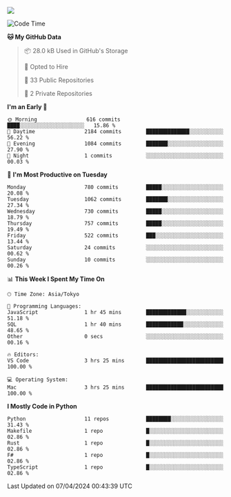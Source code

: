 ![](https://komarev.com/ghpvc/?username=kitagawa-hr)

<!--START_SECTION:waka-->
![Code Time](http://img.shields.io/badge/Code%20Time-803%20hrs%208%20mins-blue)

**🐱 My GitHub Data** 

> 📦 28.0 kB Used in GitHub's Storage 
 > 
> 💼 Opted to Hire
 > 
> 📜 33 Public Repositories 
 > 
> 🔑 2 Private Repositories 
 > 
**I'm an Early 🐤** 

```text
🌞 Morning                616 commits         ████░░░░░░░░░░░░░░░░░░░░░   15.86 % 
🌆 Daytime                2184 commits        ██████████████░░░░░░░░░░░   56.22 % 
🌃 Evening                1084 commits        ███████░░░░░░░░░░░░░░░░░░   27.90 % 
🌙 Night                  1 commits           ░░░░░░░░░░░░░░░░░░░░░░░░░   00.03 % 
```
📅 **I'm Most Productive on Tuesday** 

```text
Monday                   780 commits         █████░░░░░░░░░░░░░░░░░░░░   20.08 % 
Tuesday                  1062 commits        ███████░░░░░░░░░░░░░░░░░░   27.34 % 
Wednesday                730 commits         █████░░░░░░░░░░░░░░░░░░░░   18.79 % 
Thursday                 757 commits         █████░░░░░░░░░░░░░░░░░░░░   19.49 % 
Friday                   522 commits         ███░░░░░░░░░░░░░░░░░░░░░░   13.44 % 
Saturday                 24 commits          ░░░░░░░░░░░░░░░░░░░░░░░░░   00.62 % 
Sunday                   10 commits          ░░░░░░░░░░░░░░░░░░░░░░░░░   00.26 % 
```


📊 **This Week I Spent My Time On** 

```text
🕑︎ Time Zone: Asia/Tokyo

💬 Programming Languages: 
JavaScript               1 hr 45 mins        █████████████░░░░░░░░░░░░   51.18 % 
SQL                      1 hr 40 mins        ████████████░░░░░░░░░░░░░   48.65 % 
Other                    0 secs              ░░░░░░░░░░░░░░░░░░░░░░░░░   00.16 % 

🔥 Editors: 
VS Code                  3 hrs 25 mins       █████████████████████████   100.00 % 

💻 Operating System: 
Mac                      3 hrs 25 mins       █████████████████████████   100.00 % 
```

**I Mostly Code in Python** 

```text
Python                   11 repos            ████████░░░░░░░░░░░░░░░░░   31.43 % 
Makefile                 1 repo              █░░░░░░░░░░░░░░░░░░░░░░░░   02.86 % 
Rust                     1 repo              █░░░░░░░░░░░░░░░░░░░░░░░░   02.86 % 
F#                       1 repo              █░░░░░░░░░░░░░░░░░░░░░░░░   02.86 % 
TypeScript               1 repo              █░░░░░░░░░░░░░░░░░░░░░░░░   02.86 % 
```




 Last Updated on 07/04/2024 00:43:39 UTC
<!--END_SECTION:waka-->
